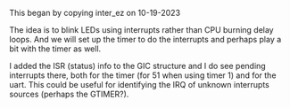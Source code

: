 This began by copying inter_ez on 10-19-2023

The idea is to blink LEDs using interrupts rather
than CPU burning delay loops.
And we will set up the timer to do the interrupts
and perhaps play a bit with the timer as well.

I added the ISR (status) info to the GIC structure
and I do see pending interrupts there, both for
the timer (for 51 when using timer 1) and for
the uart.  This could be useful for identifying
the IRQ of unknown interrupts sources
(perhaps the GTIMER?).
